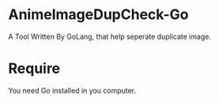 # AnimeImageDupCheck-Go

A Tool Written By GoLang, that help seperate duplicate image.

# Require

You need Go installed in you computer.
